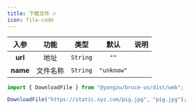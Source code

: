 ```yaml
---
title: 下载文件 🔥
icon: file-code
---
```


入参|功能|类型|默认|说明
:-:|:-:|:-:|:-:|-
**url**|地址|`String`|`""`
**name**|文件名称|`String`|`"unknow"`

```js
import { DownloadFile } from "@yangzw/bruce-us/dist/web";

DownloadFile("https://static.xyz.com/pig.jpg", "pig.jpg");
```